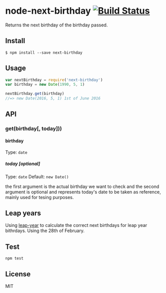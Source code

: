 # node-next-birthday [![Build Status](https://travis-ci.org/fabriziomoscon/node-next-birthday.svg)](https://travis-ci.org/fabriziomoscon/node-next-birthday)

Returns the next birthday of the birthday passed.

## Install

```
$ npm install --save next-birthday
```

## Usage

```javascript
var nextBirthday = require('next-birthday')
var birthday = new Date(1990, 5, 1)

nextBirthday.get(birthday)
//=> new Date(2016, 5, 1) 1st of June 2016
```

## API

### get(birthday[, today]))

#### birthday
Type: `date`
##### today [optional]
Type: `date`
Default: `new Date()`

the first argument is the actual birthday we want to check and the second argument is optional and represents today's date to be taken as reference, mainly used for tesing purposes.

## Leap years
Using [leap-year](https://github.com/datetime/leap-year) to calculate the correct next birthdays for leap year bithrdays. Using the 28th of February.

## Test

```
npm test
```

## License

MIT
